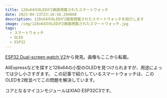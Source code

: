 ```yaml
---
title: 128x64のOLEDが2画面搭載されたスマートウォッチ
date: 2023-04-23T23:16:58.294888
description: 128x64のOLEDが2画面搭載されたスマートウォッチを紹介します
image: /img/128x64のOLEDが2画面搭載されたスマートウォッチ.jpg
tags:
  - スマートウォッチ
  - OLED
  - ESP32
---
```

[ESP32 Dual-screen watch V2](https://hackaday.io/project/190338-esp32-dual-screen-watch-v2)から発見。画像もここから転載。

AliExpressなどを探すと128x64の小型のOLEDを見つけられますが、用途によっては少し小さすぎます。
この記事で紹介しているスマートウォッチは、このOLEDを2枚並べてこの問題を解決しています。

コアとなるマイコンモジュールはXIAO ESP32C3です。


